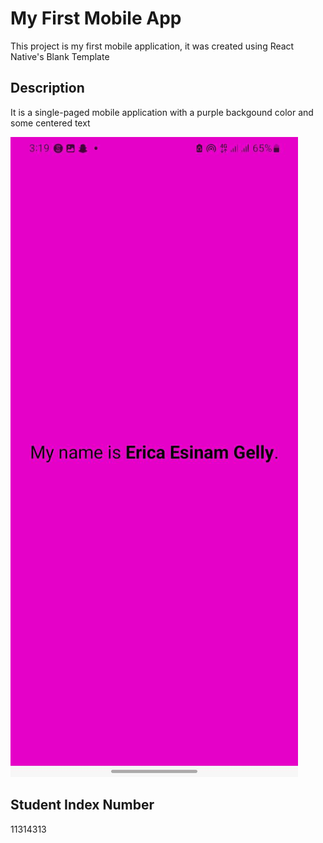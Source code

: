 # My First Mobile App

This project is my first mobile application, it was created using React Native's Blank Template

## Description 

It is a single-paged mobile application with a purple backgound color and some centered text

![Screenshot of Project](./MyApp/Screenshot.jpg)

## Student Index Number

11314313
 